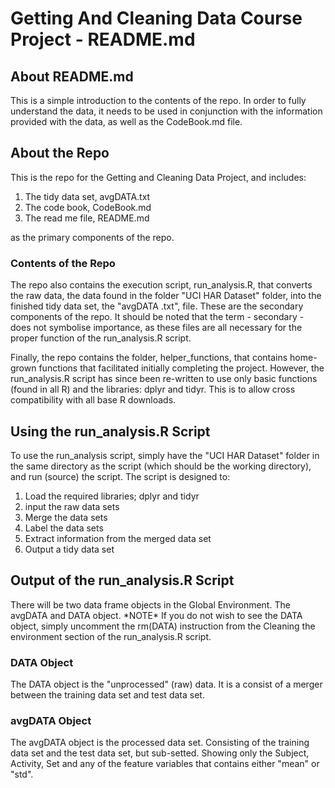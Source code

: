 # Getting And Cleaning Data Course Project - README.md

## About README.md

<p>This is a simple introduction to the contents of the repo. In order to 
fully understand the data, it needs to be used in conjunction with the information
provided with the data, as well as the CodeBook.md file.</p>

## About the Repo

This is the repo for the Getting and Cleaning Data Project, and includes:  
  
1. The tidy data set, avgDATA.txt  
2. The code book, CodeBook.md  
3. The read me file, README.md  
  
as the primary components of the repo.

### Contents of the Repo
<p>The repo also contains the execution script, run_analysis.R, that converts the
raw data, the data found in the folder "UCI HAR Dataset" folder, into the 
finished tidy data set, the "avgDATA .txt", file. These are the secondary 
components of the repo. It should be noted that the term - secondary - does not
symbolise importance, as these files are all necessary for the proper function
of the run_analysis.R script.</p>

<p>Finally, the repo contains the folder, helper_functions, that contains 
home-grown functions that facilitated initially completing the project. However,
the run_analysis.R script has since been re-written to use only basic functions 
(found in all R) and the libraries: dplyr and tidyr. This is to allow cross 
compatibility with all base R downloads.</p>

## Using the run_analysis.R Script

<p>To use the run_analysis script, simply have the "UCI HAR Dataset" folder in the
same directory as the script (which should be the working directory), and run
(source) the script. The script is designed to:</p>

1. Load the required libraries; dplyr and tidyr
2. input the raw data sets
3. Merge the data sets
4. Label the data sets
5. Extract information from the merged data set
6. Output a tidy data set

## Output of the run_analysis.R Script

<p>There will be two data frame objects in the Global Environment. The avgDATA
and DATA object. *NOTE* If you do not wish to see the DATA object, simply 
uncomment the rm(DATA) instruction from the Cleaning the environment section of
the run_analysis.R script.</p>

### DATA Object
<p>The DATA object is the "unprocessed" (raw) data. It is a consist of a merger
between the training data set and test data set.</p>

### avgDATA Object
<p>The avgDATA object is the processed data set. Consisting of the training data
set and the test data set, but sub-setted. Showing only the Subject, Activity, Set
and any of the feature variables that contains either "mean" or "std".</p>

